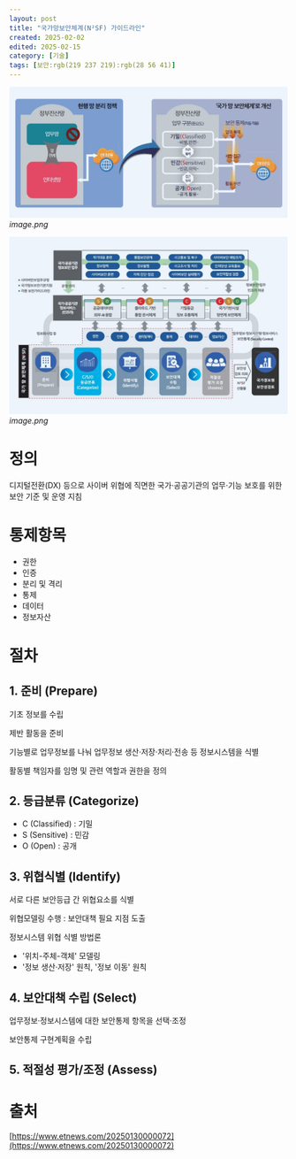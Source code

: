 ```yaml
---
layout: post
title: "국가망보안체계(N²SF) 가이드라인"
created: 2025-02-02
edited: 2025-02-15
category: [기술]
tags: [보안:rgb(219 237 219):rgb(28 56 41)]
---
```



![0](/assets/img/2025-02-02-국가망보안체계(N²SF)-가이드라인.md/0.png)_image.png_


![1](/assets/img/2025-02-02-국가망보안체계(N²SF)-가이드라인.md/1.png)_image.png_


# **정의**


디지털전환(DX) 등으로 사이버 위협에 직면한 국가·공공기관의 업무·기능 보호를 위한 보안 기준 및 운영 지침


# 통제항목

- 권한
- 인증
- 분리 및 격리
- 통제
- 데이터
- 정보자산

# 절차


## 1. 준비 (Prepare)


기초 정보를 수립


제반 활동을 준비


기능별로 업무정보를 나눠 업무정보 생산·저장·처리·전송 등 정보시스템을 식별


활동별 책임자를 임명 및 관련 역할과 권한을 정의


## 2. 등급분류 (Categorize)

- C (Classified) : 기밀
- S (Sensitive) : 민감
- O (Open) : 공개

## 3. 위협식별 (Identify)


서로 다른 보안등급 간 위협요소를 식별


위협모델링 수행 : 보안대책 필요 지점 도출


정보시스템 위협 식별 방법론

- '위치-주체-객체' 모델링
- '정보 생산·저장' 원칙, '정보 이동' 원칙

## 4. 보안대책 수립 (Select)


업무정보·정보시스템에 대한 보안통제 항목을 선택·조정


보안통제 구현계획을 수립


## 5. 적절성 평가/조정 (Assess)


# 출처


[https://www.etnews.com/20250130000072](https://www.etnews.com/20250130000072)

